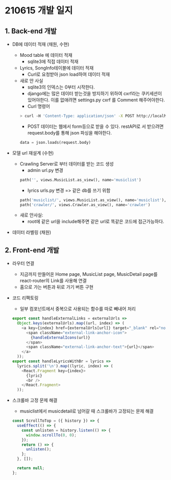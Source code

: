 # 210615 개발 일지
## 1. Back-end 개발
- DB에 데이터 적재 (채원, 수현)
    - Mood table 에 데이터 적재
        - sqlite3에 직접 데이터 적재
    - Lyrics, SongInfo테이블에 데이터 적재
        - Curl로 요청받아 json load하여 데이터 적재
    - 새로 안 사실
        - sqlite3의 인덱스는 0부터 시작한다.
        - django에는 많은 데이터 받는것을 방지하기 위하여 cxrf라는 쿠키세션이 있어야한다. 이를 없애려면 settings.py cxrf 를 Comment 해주어야한다.
        - Curl 명령어
        ```bash
        > curl -H 'Content-Type: application/json' -X POST http://localhost:8000/crawler/ -d @result.json
        ```
        - POST 데이터는 웹에서 form등으로 받을 수 있다.
        restAPI로 서 받으려면 request.body를 통해 json 파싱을 해야한다.
        ```python
        data = json.loads(request.body)
        ```



- 모델 url 재설계 (수현)
    - Crawling Server로 부터 데이터를 받는 코드 생성
        - admin url.py 변경
        ```python
        path('', views.MusicList.as_view(), name='musiclist')
        ```
        - lyrics urls.py 변경 => 같은 db를 쓰기 위함
        ```python
        path('musiclist/', views.MusicList.as_view(), name='musiclist'),
        path('crawler/', views.Crawler.as_view(), name='crawler')
        ```
    - 새로 안사실: 
        - root에 같은 url을 include해주면 같은 url로 똑같은 코드에 접근가능하다. 


- 데이터 라벨링 (채원)


## 2. Front-end 개발
- 라우터 연결
    - 지금까지 만들어온 Home page, MusicList page, MusicDetail page를 react-router의 Link를 사용해 연결
    - 홈으로 가는 버튼과 뒤로 가기 버튼 구현



- 코드 리팩토링
    - 일부 컴포넌트에서 중복으로 사용되는 함수를 따로 빼내어 처리
    ```javascript
    export const handleExternalLinks = externalUrls =>
      Object.keys(externalUrls).map((url, index) => (
        <a key={index} href={externalUrls[url]} target="_blank" rel="noreferrer">
          <span className="external-link-anchor-icon">
            {handleExternalIcons(url)}
          </span>
          <span className="external-link-anchor-text">{url}</span>
        </a>
      ));
    export const handleLyricsWithBr = lyrics =>
      lyrics.split('\n').map((lyric, index) => (
        <React.Fragment key={index}>
          {lyric}
          <br />
        </React.Fragment>
      ));
    ```

- 스크롤바 고정 문제 해결
    - musiclist에서 musicdetail로 넘어갈 때 스크롤바가 고정되는 문제 해결
    ```javascript
    const ScrollToTop = ({ history }) => {
      useEffect(() => {
        const unlisten = history.listen(() => {
          window.scrollTo(0, 0);
        });
        return () => {
          unlisten();
        };
      }, []);

      return null;
    };
    ```
